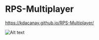 # RPS-Multiplayer

https://kdacanay.github.io/RPS-Multiplayer/

![Alt text](http://D:/captureportfolioRPS "Optional title")
